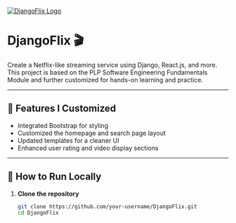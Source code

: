 [![DjangoFlix Logo](https://static.codingforentrepreneurs.com/media/projects/djangoflix/images/share/DjangoFlix_Share.jpg)](https://www.codingforentrepreneurs.com/projects/djangoflix)

# DjangoFlix 🎬

Create a Netflix-like streaming service using Django, React.js, and more. This project is based on the PLP Software Engineering Fundamentals Module and further customized for hands-on learning and practice.

---

## 🌟 Features I Customized

- Integrated Bootstrap for styling
- Customized the homepage and search page layout
- Updated templates for a cleaner UI
- Enhanced user rating and video display sections

---

## 🚀 How to Run Locally

1. **Clone the repository**

   ```bash
   git clone https://github.com/your-username/DjangoFlix.git
   cd DjangoFlix
